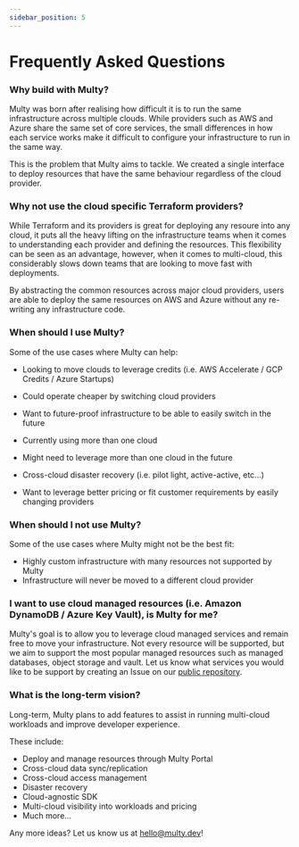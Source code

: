 ```yaml
---
sidebar_position: 5
---
```


# Frequently Asked Questions

### Why build with Multy?

Multy was born after realising how difficult it is to run the same infrastructure across multiple clouds. While providers such as AWS and Azure share the same set of core services, the small differences in how each service works make it difficult to configure your infrastructure to run in the same way.

This is the problem that Multy aims to tackle. We created a single interface to deploy resources that have the same behaviour regardless of the cloud provider.

### Why not use the cloud specific Terraform providers?

While Terraform and its providers is great for deploying any resoure into any cloud, it puts all the heavy lifting on the infrastructure teams when it comes to understanding each provider and defining the resources. This flexibility can be seen as an advantage, however, when it comes to multi-cloud, this considerably slows down teams that are looking to move fast with deployments. 

By abstracting the common resources across major cloud providers, users are able to deploy the same resources on AWS and Azure without any re-writing any infrastructure code.

### When should I use Multy?

Some of the use cases where Multy can help:

- Looking to move clouds to leverage credits (i.e. AWS Accelerate / GCP Credits / Azure Startups)
- Could operate cheaper by switching cloud providers
- Want to future-proof infrastructure to be able to easily switch in the future

- Currently using more than one cloud
- Might need to leverage more than one cloud in the future
- Cross-cloud disaster recovery (i.e. pilot light, active-active, etc...)
- Want to leverage better pricing or fit customer requirements by easily changing providers

### When should I not use Multy?

Some of the use cases where Multy might not be the best fit:

- Highly custom infrastructure with many resources not supported by Multy
- Infrastructure will never be moved to a different cloud provider

### I want to use cloud managed resources (i.e. Amazon DynamoDB / Azure Key Vault), is Multy for me?

Multy's goal is to allow you to leverage cloud managed services and remain free to move your infrastructure. Not every resource will be supported, but we aim to support the most popular managed resources such as managed databases, object storage and vault. Let us know what services you would like to be support by creating an Issue on our [public repository](https://github.com/multycloud/multy). 

### What is the long-term vision?

Long-term, Multy plans to add features to assist in running multi-cloud workloads and improve developer experience.

These include:

- Deploy and manage resources through Multy Portal
- Cross-cloud data sync/replication
- Cross-cloud access management
- Disaster recovery
- Cloud-agnostic SDK
- Multi-cloud visibility into workloads and pricing
- Much more...

Any more ideas? Let us know us at <hello@multy.dev>!

